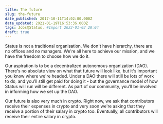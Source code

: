 ```yaml
---
title: The future
slug: the-future
date_published: 2017-10-11T14:02:00.000Z
date_updated: 2021-01-19T16:53:36.000Z
tags: Jobs@Status, #Import 2023-01-03 20:04
draft: true
---
```


Status is not a traditional organisation. We don't have hierarchy, there are no offices and no managers. We're all here to achieve our mission, and we have the freedom to choose how we do it. 

Our aspiration is to be a decentralized autonomous organization (DAO). There's no absolute view on what that future will look like, but it's important you know where we're headed. Under a DAO there will still be lots of work to do, and you'll still get paid for doing it - but the governance model of how Status will run will be different. As part of our community, you'll be involved in informing how we set up the DAO. 

Our future is also very much in crypto. Right now, we ask that contributors receive their expenses in crypto and very soon we're asking that they receive a portion of their salary in crypto too. Eventually, all contributors will receive their entire salary in crypto. 
